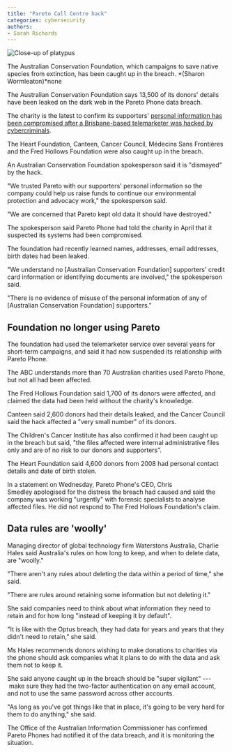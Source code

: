 ```yaml
---
title: "Pareto Call Centre hack"
categories: cybersecurity
authors:
- Sarah Richards
---
```



![Close-up of platypus](https://live-production.wcms.abc-cdn.net.au/8ab0b8316649deda0b510333fdf3c00d?impolicy=wcms_crop_resize&cropH=1689&cropW=3000&xPos=0&yPos=68&width=862&height=485)

The Australian Conservation Foundation, which campaigns to save native species from extinction, has been caught up in the breach. *(Sharon Wormleaton)*none

The Australian Conservation Foundation says 13,500 of its donors' details have been leaked on the dark web in the Pareto Phone data breach.

The charity is the latest to confirm its supporters' [personal information has been compromised after a Brisbane-based telemarketer was hacked by cybercriminals](https://www.abc.net.au/news/2023-08-23/qld-charity-donors-dark-web-cyber-criminals-pareto-phone/102757194). 

The Heart Foundation, Canteen, Cancer Council, Médecins Sans Frontières and the Fred Hollows Foundation were also caught up in the breach. 

An Australian Conservation Foundation spokesperson said it is "dismayed" by the hack. 

"We trusted Pareto with our supporters' personal information so the company could help us raise funds to continue our environmental protection and advocacy work," the spokesperson said.

"We are concerned that Pareto kept old data it should have destroyed."

The spokesperson said Pareto Phone had told the charity in April that it suspected its systems had been compromised.

The foundation had recently learned names, addresses, email addresses, birth dates had been leaked.

"We understand no [Australian Conservation Foundation] supporters' credit card information or identifying documents are involved," the spokesperson said.

"There is no evidence of misuse of the personal information of any of [Australian Conservation Foundation] supporters."

Foundation no longer using Pareto
---------------------------------

The foundation had used the telemarketer service over several years for short-term campaigns, and said it had now suspended its relationship with Pareto Phone.

The ABC understands more than 70 Australian charities used Pareto Phone, but not all had been affected.

The Fred Hollows Foundation said 1,700 of its donors were affected, and claimed the data had been held without the charity's knowledge.

Canteen said 2,600 donors had their details leaked, and the Cancer Council said the hack affected a "very small number" of its donors.

The Children's Cancer Institute has also confirmed it had been caught up in the breach but said, "the files affected were internal administrative files only and are of no risk to our donors and supporters". 

The Heart Foundation said 4,600 donors from 2008 had personal contact details and date of birth stolen.

In a statement on Wednesday, Pareto Phone's CEO, Chris Smedley apologised for the distress the breach had caused and said the company was working "urgently" with forensic specialists to analyse affected files. He did not respond to The Fred Hollows Foundation's claim. 

Data rules are 'woolly'
-----------------------

Managing director of global technology firm Waterstons Australia, Charlie Hales said Australia's rules on how long to keep, and when to delete data, are "woolly."

"There aren't any rules about deleting the data within a period of time," she said.

"There are rules around retaining some information but not deleting it."

She said companies need to think about what information they need to retain and for how long "instead of keeping it by default". 

"It is like with the Optus breach, they had data for years and years that they didn't need to retain," she said.

Ms Hales recommends donors wishing to make donations to charities via the phone should ask companies what it plans to do with the data and ask them not to keep it. 

She said anyone caught up in the breach should be "super vigilant" --- make sure they had the two-factor authentication on any email account, and not to use the same password across other accounts.

"As long as you've got things like that in place, it's going to be very hard for them to do anything," she said.

The Office of the Australian Information Commissioner has confirmed Pareto Phones had notified it of the data breach, and it is monitoring the situation.